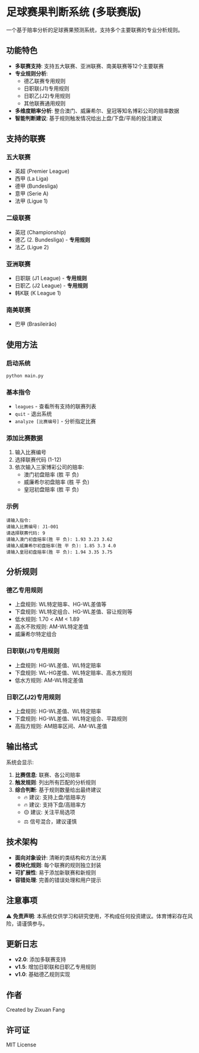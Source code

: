 # 足球赛果判断系统 (多联赛版)

一个基于赔率分析的足球赛果预测系统，支持多个主要联赛的专业分析规则。

## 功能特色

- **多联赛支持**: 支持五大联赛、亚洲联赛、南美联赛等12个主要联赛
- **专业规则分析**: 
  - 德乙联赛专用规则
  - 日职联(J1)专用规则  
  - 日职乙(J2)专用规则
  - 其他联赛通用规则
- **多维度赔率分析**: 整合澳门、威廉希尔、皇冠等知名博彩公司的赔率数据
- **智能判断建议**: 基于规则触发情况给出上盘/下盘/平局的投注建议

## 支持的联赛

### 五大联赛
- 英超 (Premier League)
- 西甲 (La Liga)
- 德甲 (Bundesliga)
- 意甲 (Serie A)
- 法甲 (Ligue 1)

### 二级联赛
- 英冠 (Championship)
- 德乙 (2. Bundesliga) - **专用规则**
- 法乙 (Ligue 2)

### 亚洲联赛
- 日职联 (J1 League) - **专用规则**
- 日职乙 (J2 League) - **专用规则**
- 韩K联 (K League 1)

### 南美联赛
- 巴甲 (Brasileirão)

## 使用方法

### 启动系统
```bash
python main.py
```

### 基本指令
- `leagues` - 查看所有支持的联赛列表
- `quit` - 退出系统
- `analyze [比赛编号]` - 分析指定比赛

### 添加比赛数据
1. 输入比赛编号
2. 选择联赛代码 (1-12)
3. 依次输入三家博彩公司的赔率:
   - 澳门初盘赔率 (胜 平 负)
   - 威廉希尔初盘赔率 (胜 平 负)
   - 皇冠初盘赔率 (胜 平 负)

### 示例
```
请输入指令: 
请输入比赛编号: J1-001
请选择联赛代码: 9
请输入澳门初盘赔率(胜 平 负): 1.93 3.23 3.62
请输入威廉希尔初盘赔率(胜 平 负): 1.85 3.3 4.0
请输入皇冠初盘赔率(胜 平 负): 1.94 3.35 3.75
```

## 分析规则

### 德乙专用规则
- 上盘规则: WL特定赔率、HG-WL差值等
- 下盘规则: WL特定组合、HG-WL差值、容让规则等
- 低水规则: 1.70 < AM < 1.89
- 高水不败规则: AM-WL特定差值
- 威廉希尔特定组合

### 日职联(J1)专用规则
- 上盘规则: HG-WL差值、WL特定赔率
- 下盘规则: WL-HG差值、WL特定赔率、高水方规则
- 低水方规则: AM-WL特定差值

### 日职乙(J2)专用规则
- 上盘规则: HG-WL差值、WL特定赔率
- 下盘规则: HG-WL差值、WL特定组合、平路规则
- 高指方规则: AM赔率区间、AM-WL差值

## 输出格式

系统会显示:
1. **比赛信息**: 联赛、各公司赔率
2. **触发规则**: 列出所有匹配的分析规则
3. **综合判断**: 基于规则数量给出最终建议
   - 🔥 建议: 支持上盘/低赔率方
   - 🔥 建议: 支持下盘/高赔率方  
   - 🟡 建议: 关注平局选项
   - ⚖️ 信号混合，建议谨慎

## 技术架构

- **面向对象设计**: 清晰的类结构和方法分离
- **模块化规则**: 每个联赛的规则独立封装
- **可扩展性**: 易于添加新联赛和新规则
- **容错处理**: 完善的错误处理和用户提示

## 注意事项

⚠️ **免责声明**: 本系统仅供学习和研究使用，不构成任何投资建议。体育博彩存在风险，请谨慎参与。

## 更新日志

- **v2.0**: 添加多联赛支持
- **v1.5**: 增加日职联和日职乙专用规则
- **v1.0**: 基础德乙规则实现

## 作者

Created by Zixuan Fang

## 许可证

MIT License 
